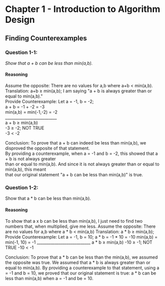 # Chapter 1 - Introduction to Algorithm Design

## Finding Counterexamples
### Question 1-1:
*Show that a + b can be less than min(a,b).*

#### Reasoning
Assume the opposite:   There are no values for a,b where a+b < min(a,b).\
Translation:            a+b $\geq$ min(a,b); I am saying "a + b is always greater than or equal to min(a,b)."\
Provide Counterexample: Let a = -1, b = -2;\
                        a + b = -1 + -2 = -3\
                        min(a,b) = min(-1,-2) = -2\
                        __________________________\
                        a + b $\geq$ min(a,b)\
                        -3 $\geq$ -2; NOT TRUE\
                        -3 $\lt$ -2
                        
Conclusion:             To prove that a + b can indeed be less than min(a,b), we disproved the opposite of that statement.\
                        By providing a counterexample, when a = -1 and b = -2, this showed that a + b is not always greater\
                        than or equal to min(a,b). And since it is not always greater than or equal to min(a,b), this meant\
                        that our original statement "a + b can be less than min(a,b)" is true.


### Question 1-2:
Show that a * b can be less than min(a,b).

#### Reasoning
To show that a x b can be less than min(a,b), I just need to find two numbers that, when multiplied, give me less.
Assume  the opposite:   There are no values for a,b where a * b < min(a,b)
Translation:            a * b $\geq$ min(a,b); 
Provide Counterexample: Let a = -1, b = 10;
                        a * b = -1 * 10 = -10
                        min(a,b) = min(-1, 10) = -1
                        ___________________________
                        a * b $\geq$ min(a,b)
                        -10 $\geq$ -1; NOT TRUE
                        -10 $\lt$ -1

Conclusion:             To prove that a * b can be less than the min(a,b), we assumed the opposite was true.
                        We assumed that a * b is always greater than or equal to min(a,b). By providing a
                        counterexample to that statement, using a = -1 and b = 10, we proved that our original
                        statement is true: a * b can be less than min(a,b) when a = -1 and be = 10.


